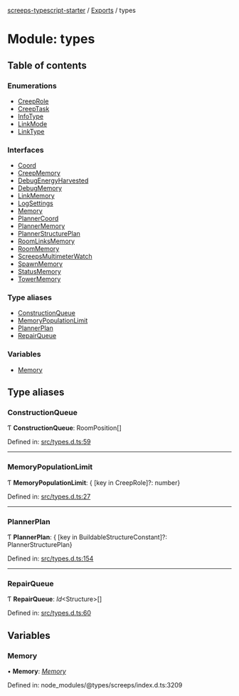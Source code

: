 [screeps-typescript-starter](../README.md) / [Exports](../modules.md) / types

# Module: types

## Table of contents

### Enumerations

- [CreepRole](../enums/types.creeprole.md)
- [CreepTask](../enums/types.creeptask.md)
- [InfoType](../enums/types.infotype.md)
- [LinkMode](../enums/types.linkmode.md)
- [LinkType](../enums/types.linktype.md)

### Interfaces

- [Coord](../interfaces/types.coord.md)
- [CreepMemory](../interfaces/types.creepmemory.md)
- [DebugEnergyHarvested](../interfaces/types.debugenergyharvested.md)
- [DebugMemory](../interfaces/types.debugmemory.md)
- [LinkMemory](../interfaces/types.linkmemory.md)
- [LogSettings](../interfaces/types.logsettings.md)
- [Memory](../interfaces/types.memory.md)
- [PlannerCoord](../interfaces/types.plannercoord.md)
- [PlannerMemory](../interfaces/types.plannermemory.md)
- [PlannerStructurePlan](../interfaces/types.plannerstructureplan.md)
- [RoomLinksMemory](../interfaces/types.roomlinksmemory.md)
- [RoomMemory](../interfaces/types.roommemory.md)
- [ScreepsMultimeterWatch](../interfaces/types.screepsmultimeterwatch.md)
- [SpawnMemory](../interfaces/types.spawnmemory.md)
- [StatusMemory](../interfaces/types.statusmemory.md)
- [TowerMemory](../interfaces/types.towermemory.md)

### Type aliases

- [ConstructionQueue](types.md#constructionqueue)
- [MemoryPopulationLimit](types.md#memorypopulationlimit)
- [PlannerPlan](types.md#plannerplan)
- [RepairQueue](types.md#repairqueue)

### Variables

- [Memory](types.md#memory)

## Type aliases

### ConstructionQueue

Ƭ **ConstructionQueue**: RoomPosition[]

Defined in: [src/types.d.ts:59](https://github.com/Baelyk/screeps/blob/9bfed96/src/types.d.ts#L59)

___

### MemoryPopulationLimit

Ƭ **MemoryPopulationLimit**: { [key in CreepRole]?: number}

Defined in: [src/types.d.ts:27](https://github.com/Baelyk/screeps/blob/9bfed96/src/types.d.ts#L27)

___

### PlannerPlan

Ƭ **PlannerPlan**: { [key in BuildableStructureConstant]?: PlannerStructurePlan}

Defined in: [src/types.d.ts:154](https://github.com/Baelyk/screeps/blob/9bfed96/src/types.d.ts#L154)

___

### RepairQueue

Ƭ **RepairQueue**: *Id*<Structure\>[]

Defined in: [src/types.d.ts:60](https://github.com/Baelyk/screeps/blob/9bfed96/src/types.d.ts#L60)

## Variables

### Memory

• **Memory**: [*Memory*](types.md#memory)

Defined in: node_modules/@types/screeps/index.d.ts:3209
